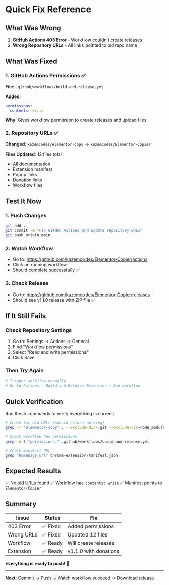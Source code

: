# Quick Fix Reference

## What Was Wrong

1. **GitHub Actions 403 Error** - Workflow couldn't create releases
2. **Wrong Repository URLs** - All links pointed to old repo name

## What Was Fixed

### 1. GitHub Actions Permissions ✅

**File**: `.github/workflows/build-and-release.yml`

**Added**:
```yaml
permissions:
  contents: write
```

**Why**: Gives workflow permission to create releases and upload files.

### 2. Repository URLs ✅

**Changed**: `kazemcodes/elementor-copy` → `kazemcodes/Elementor-Copier`

**Files Updated**: 12 files total
- All documentation
- Extension manifest
- Popup links
- Donation links
- Workflow files

## Test It Now

### 1. Push Changes
```bash
git add .
git commit -m "Fix GitHub Actions and update repository URLs"
git push origin main
```

### 2. Watch Workflow
- Go to: https://github.com/kazemcodes/Elementor-Copier/actions
- Click on running workflow
- Should complete successfully ✅

### 3. Check Release
- Go to: https://github.com/kazemcodes/Elementor-Copier/releases
- Should see v1.1.0 release with ZIP file ✅

## If It Still Fails

### Check Repository Settings
1. Go to: Settings → Actions → General
2. Find "Workflow permissions"
3. Select "Read and write permissions"
4. Click Save

### Then Try Again
```bash
# Trigger workflow manually
# Go to Actions → Build and Release Extension → Run workflow
```

## Quick Verification

Run these commands to verify everything is correct:

```bash
# Check for old URLs (should return nothing)
grep -r "elementor-copy" . --exclude-dir=.git --exclude-dir=node_modules --exclude-dir=releases

# Check workflow has permissions
grep -A 2 "permissions:" .github/workflows/build-and-release.yml

# Check manifest URL
grep "homepage_url" chrome-extension/manifest.json
```

## Expected Results

✅ No old URLs found
✅ Workflow has `contents: write`
✅ Manifest points to `Elementor-Copier`

## Summary

| Issue | Status | Fix |
|-------|--------|-----|
| 403 Error | ✅ Fixed | Added permissions |
| Wrong URLs | ✅ Fixed | Updated 12 files |
| Workflow | ✅ Ready | Will create releases |
| Extension | ✅ Ready | v1.1.0 with donations |

**Everything is ready to push!** 🚀

---

**Next**: Commit → Push → Watch workflow succeed → Download release
